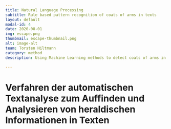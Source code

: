 ```yaml
---
title: Natural Language Processing
subtitle: Rule based pattern recognition of coats of arms in texts
layout: default
modal-id: 4
date: 2020-08-01
img: escape.png
thumbnail: escape-thumbnail.png
alt: image-alt
team: Torsten Hiltmann
category: method
description: Using Machine Learning methods to detect coats of arms in images.

---
```


# Verfahren der automatischen Textanalyse zum Auffinden und Analysieren von heraldischen Informationen in Texten